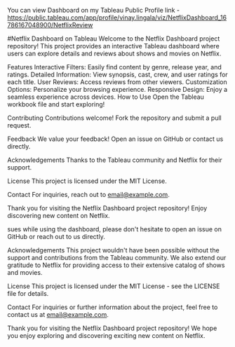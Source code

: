 
You can view Dashboard on my Tableau Public Profile link - https://public.tableau.com/app/profile/vinay.lingala/viz/NetflixDashboard_16786167048900/NetflixReview

#Netflix Dashboard on Tableau
Welcome to the Netflix Dashboard project repository! This project provides an interactive Tableau dashboard where users can explore details and reviews about shows and movies on Netflix.

Features
Interactive Filters: Easily find content by genre, release year, and ratings.
Detailed Information: View synopsis, cast, crew, and user ratings for each title.
User Reviews: Access reviews from other viewers.
Customization Options: Personalize your browsing experience.
Responsive Design: Enjoy a seamless experience across devices.
How to Use
Open the Tableau workbook file and start exploring!

Contributing
Contributions welcome! Fork the repository and submit a pull request.

Feedback
We value your feedback! Open an issue on GitHub or contact us directly.

Acknowledgements
Thanks to the Tableau community and Netflix for their support.

License
This project is licensed under the MIT License.

Contact
For inquiries, reach out to email@example.com.

Thank you for visiting the Netflix Dashboard project repository! Enjoy discovering new content on Netflix.





sues while using the dashboard, please don't hesitate to open an issue on GitHub or reach out to us directly.

Acknowledgements
This project wouldn't have been possible without the support and contributions from the Tableau community. We also extend our gratitude to Netflix for providing access to their extensive catalog of shows and movies.

License
This project is licensed under the MIT License - see the LICENSE file for details.

Contact
For inquiries or further information about the project, feel free to contact us at email@example.com.

Thank you for visiting the Netflix Dashboard project repository! We hope you enjoy exploring and discovering exciting new content on Netflix.
